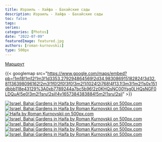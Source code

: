 ```yaml
---
title: Израиль - Хайфа - Бахайские сады
description: Израиль - Хайфа - Бахайские сады
toc: false
tags:
series:
categories: [Photos]
date: "2022-07-09"
featuredImage: featured.jpg
authors: [roman-kurnovskii]
type: 500px
---
```


[Маршрут](https://goo.gl/maps/SAuvkJ9zTV7CcxL56)


{{< googlemap src="https://www.google.com/maps/embed?pb=!1m18!1m12!1m3!1d3353.279294864569!2d34.983086915182824!3d32.81136398096162!2m3!1f0!2f0!3f0!3m2!1i1024!2i768!4f13.1!3m3!1m2!1s0x151dbbb118e43129%3A0xb7789244a7bc5b96!2z0KHQsNC00Ysg0LHQsNGF0LDQuA!5e0!3m2!1sru!2sil!4v1657384383884!5m2!1sru!2sil" >}}


<div class='pixels-photo'>
    <a href='https://500px.com/photo/1050796728/israel-bahai-gardens-in-haifa-by-roman-kurnovskii'
        alt='Israel, Bahai Gardens in Haifa by Roman Kurnovskii on 500px.com'>
        <img src='https://drscdn.500px.org/photo/1050796728/m%3D900/v2?sig=0c41e86258e6b6a71550b611d641b48268dd79537b147859b3e35e013d988ba8'
            alt='Israel, Bahai Gardens in Haifa by Roman Kurnovskii on 500px.com' />
    </a>
</div>

<div class='pixels-photo'>
    <a href='https://500px.com/photo/1050796690/israel-bahai-gardens-in-haifa-by-roman-kurnovskii'
        alt='Israel, Bahai Gardens in Haifa by Roman Kurnovskii on 500px.com'>
        <img src='https://drscdn.500px.org/photo/1050796690/m%3D900/v2?sig=746b7d682040cd0047cd24207a64106253801b4e42eae6e4141e46d618ce33bb'
            alt='Israel, Bahai Gardens in Haifa by Roman Kurnovskii on 500px.com' />
    </a>
</div>

<div class='pixels-photo'>
    <a href='https://500px.com/photo/1050796640/haifa-by-roman-kurnovskii' alt='Haifa by Roman Kurnovskii on 500px.com'>
        <img src='https://drscdn.500px.org/photo/1050796640/m%3D900/v2?sig=207d41597f8a651da100db717716e0a775c4e23735f5c32df5f0f836bef95c3c'
            alt='Haifa by Roman Kurnovskii on 500px.com' />
    </a>
</div>

<div class='pixels-photo'>
    <a href='https://500px.com/photo/1050796730/israel-bahai-gardens-in-haifa-by-roman-kurnovskii'
        alt='Israel, Bahai Gardens in Haifa by Roman Kurnovskii on 500px.com'>
        <img src='https://drscdn.500px.org/photo/1050796730/m%3D900/v2?sig=87026ab72f15d63bcd95990613a9c35bbbe76538b89cd420b252243bfb725c02'
            alt='Israel, Bahai Gardens in Haifa by Roman Kurnovskii on 500px.com' />
    </a>
</div>

<div class='pixels-photo'>
    <a href='https://500px.com/photo/1050796727/Israel-Bahai-Gardens-in-Haifa-by-Roman-Kurnovskii'
        alt='Israel, Bahai Gardens in Haifa by Roman Kurnovskii on 500px.com'>
        <img src='https://drscdn.500px.org/photo/1050796727/m%3D900/v2?sig=21b4ccceca52c0a25b75e5cfa8c2e5fee5691297b12b50e3f0007a558a7c5076'
            alt='Israel, Bahai Gardens in Haifa by Roman Kurnovskii on 500px.com' />
    </a>
</div>

<div class='pixels-photo'>
    <a href='https://500px.com/photo/1050796729/Israel-Bahai-Gardens-in-Haifa-by-Roman-Kurnovskii'
        alt='Israel, Bahai Gardens in Haifa by Roman Kurnovskii on 500px.com'>
        <img src='https://drscdn.500px.org/photo/1050796729/m%3D900/v2?sig=2a8aad49a849b87b0d643da677d1fde9bdee95421b6500325ef277fdbf796048'
            alt='Israel, Bahai Gardens in Haifa by Roman Kurnovskii on 500px.com' />
    </a>
</div>

<div class='pixels-photo'>
    <a href='https://500px.com/photo/1050796976/israel-bahai-gardens-in-haifa-by-roman-kurnovskii'
        alt='Israel, Bahai Gardens in Haifa by Roman Kurnovskii on 500px.com'>
        <img src='https://drscdn.500px.org/photo/1050796976/m%3D900/v2?sig=81533e1484b00f7b31f6461389e254427a09c5eb1449323474929094cf4ad31a'
            alt='Israel, Bahai Gardens in Haifa by Roman Kurnovskii on 500px.com' />
    </a>
</div>
